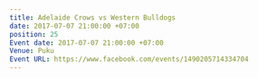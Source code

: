 ```yaml
---
title: Adelaide Crows vs Western Bulldogs
date: 2017-07-07 21:00:00 +07:00
position: 25
Event date: 2017-07-07 21:00:00 +07:00
Venue: Puku
Event URL: https://www.facebook.com/events/1490205714334704
---
```


